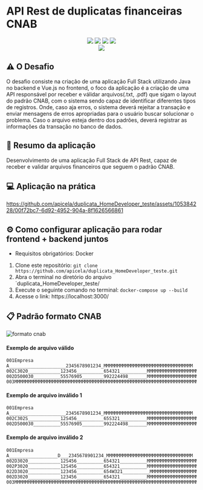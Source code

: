 # API Rest de duplicatas financeiras CNAB

<p align="center">
  <img src="https://img.shields.io/badge/Java-000?style=for-the-badge&logo=java&logoColor=white"/>
  <img src="https://img.shields.io/badge/Spring-000?style=for-the-badge&logo=spring&logoColor=green"/>
  <img src="https://img.shields.io/badge/Vue.js-000?style=for-the-badge&logo=vue.js&logoColor=4FC08D"/>
  <img src="https://img.shields.io/badge/Bootstrap-000?style=for-the-badge&logo=bootstrap&logoColor=white"/>
  <br> <img src="http://img.shields.io/static/v1?label=STATUS&message=concluido&color=RED&style=for-the-badge"/>
</p>

## 	⚠ O Desafio

O desafio consiste na criação de uma aplicação Full Stack utilizando  Java no backend e Vue.js no frontend, o foco da aplicação é a criação de uma API responsável por receber e válidar arquivos(.txt, .pdf) que sigam o layout do padrão CNAB, com o sistema sendo capaz de identificar diferentes tipos de registros.
Onde, caso aja erros, o sistema deverá rejeitar a transação e enviar mensagens de erros apropriadas para o usuário buscar solucionar o problema. Caso o arquivo esteja dentro dos padrões, deverá registrar as informações da transação no banco de dados.

## 💬 Resumo da aplicação

Desenvolvimento de uma aplicação Full Stack de API Rest, capaz de receber e validar arquivos financeiros que seguem o padrão CNAB.

## 💻 Aplicação na prática

https://github.com/apicela/duplicata_HomeDeveloper_teste/assets/105384228/00f72bc7-6d92-4952-904a-8f1626566861

## ⚙️ Como configurar aplicação para rodar frontend + backend juntos
 - Requisitos obrigatórios: Docker
1. Clone este repositório: ``` git clone https://github.com/apicela/duplicata_HomeDeveloper_teste.git ```
2. Abra o terminal no diretório do arquivo `duplicata_HomeDeveloper_teste/
3. Execute o seguinte comando no terminal: `docker-compose up --build`
4. Acesse o link: https://localhost:3000/ 


## 📋 Padrão formato CNAB

![formato cnab](https://github.com/apicela/duplicata_HomeDeveloper_teste/assets/105384228/9e0c2aee-9221-4b93-9e88-1761b42b0c59)

#### Exemplo de arquivo válido
```
001Empresa A_____________________2345678901234_MMMMMMMMMMMMMMMMMMMMMMMMMMMMMMMMM
002C3020____________123456__________654321__________MMMMMMMMMMMMMMMMMMMMMMMMMMMM
002D500030__________55576905________992224498_______MMMMMMMMMMMMMMMMMMMMMMMMMMMM
003MMMMMMMMMMMMMMMMMMMMMMMMMMMMMMMMMMMMMMMMMMMMMMMMMMMMMMMMMMMMMMMMMMMMMMMMMMMMM
```
#### Exemplo de arquivo inválido 1 
```
001Empresa A_____________________2345678901234_MMMMMMMMMMMMMMMMMMMMMMMMMMMMMMMMM
002C302S____________12S456__________65S321__________MMMMMMMMMMMMMMMMMMMMMMMMMMMM
002D500030__________55576905________992224498_______MMMMMMMMMMMMMMMMMMMMMMMMMMMM
```
#### Exemplo de arquivo inválido 2 
```
001Empresa A__________________D___2345678901234_MMMMMMMMMMMMMMMMMMMMMMMMMMMMMMMM
002D3020____________12S456__________654321__________MMMMMMMMMMMMMMMMMMMMMMMMMMMM
002P3020____________12S456__________654321__________MMMMMMMMMMMMMMMMMMMMMMMMMMMM
022D3020____________123456__________654W321__________MMMMMMMMMMMMMMMMMMMMMMMMMMMM
002D3020____________123456__________654321__________MMMMMMMMMMMMMMMMMMMMMMMMMMMM
003MMMMMMMMMMMMMMMMMMMMMMMMMMMMMMMMMMMMMMMMMMMMMMMMMMMMMMMMMMMMMMMMMMMMMMMMMMMMM
```
